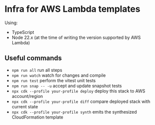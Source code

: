 # Infra for AWS Lambda templates

Using:

- TypeScript
- Node 22.x (at the time of writing the version supported by AWS Lambda)

## Useful commands

- `npm run all` run all steps
- `npm run watch` watch for changes and compile
- `npm run test` perform the vitest unit tests
- `npm run snap -- -u` accept and update snapshot tests
- `npx cdk --profile your-profile deploy` deploy this stack to AWS account/region
- `npx cdk --profile your-profile diff` compare deployed stack with current state
- `npx cdk --profile your-profile synth` emits the synthesized CloudFormation template
